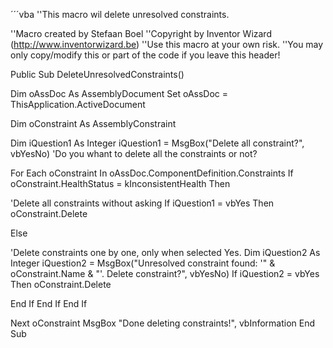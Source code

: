 ´´´vba
''This macro wil delete unresolved constraints.

''Macro created by Stefaan Boel
''Copyright by Inventor Wizard (http://www.inventorwizard.be)
''Use this macro at your own risk.
''You may only copy/modify this or part of the code if you leave this header!

Public Sub DeleteUnresolvedConstraints()

Dim oAssDoc As AssemblyDocument
Set oAssDoc = ThisApplication.ActiveDocument

Dim oConstraint As AssemblyConstraint

Dim iQuestion1 As Integer
iQuestion1 = MsgBox("Delete all constraint?", vbYesNo) 'Do you whant to delete all the constraints or not?


For Each oConstraint In oAssDoc.ComponentDefinition.Constraints
If oConstraint.HealthStatus = kInconsistentHealth Then

'Delete all constraints without asking
If iQuestion1 = vbYes Then
    oConstraint.Delete

Else

'Delete constraints one by one, only when selected Yes.
Dim iQuestion2 As Integer
iQuestion2 = MsgBox("Unresolved constraint found: '" & oConstraint.Name & "'. Delete constraint?", vbYesNo)
If iQuestion2 = vbYes Then
oConstraint.Delete

End If
End If
End If

Next oConstraint
MsgBox "Done deleting constraints!", vbInformation
End Sub
